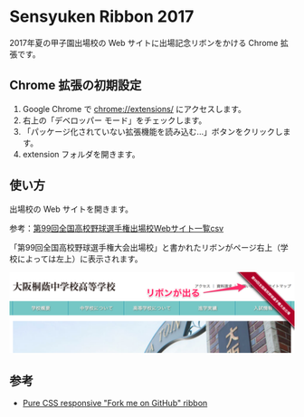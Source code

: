 # Sensyuken Ribbon 2017

2017年夏の甲子園出場校の Web サイトに出場記念リボンをかける Chrome 拡張です。

## Chrome 拡張の初期設定

1. Google Chrome で [chrome://extensions/](chrome://extensions/) にアクセスします。
1. 右上の「デベロッパー モード」をチェックします。
1. 「パッケージ化されていない拡張機能を読み込む...」ボタンをクリックします。
1. extension フォルダを開きます。

## 使い方

出場校の Web サイトを開きます。

参考：[第99回全国高校野球選手権出場校Webサイト一覧csv](https://gist.github.com/ko31/2a6086d8c128282b7e7b6b13d438cf09) 

「第99回全国高校野球選手権大会出場校」と書かれたリボンがページ右上（学校によっては左上）に表示されます。

![screenshot.png](https://raw.githubusercontent.com/ko31/sensyuken_ribbon_2017/master/screenshot.png)

## 参考

* [Pure CSS responsive "Fork me on GitHub" ribbon](http://codepo8.github.io/css-fork-on-github-ribbon/#) 
